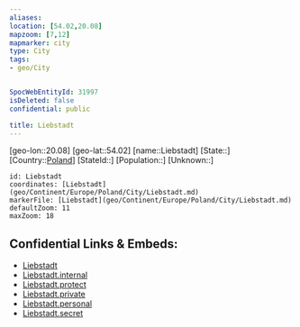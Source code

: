 ```yaml
---
aliases: 
location: [54.02,20.08]
mapzoom: [7,12] 
mapmarker: city 
type: City
tags:
- geo/City


SpocWebEntityId: 31997
isDeleted: false
confidential: public

title: Liebstadt
---
```

[geo-lon::20.08]
[geo-lat::54.02]
[name::Liebstadt]
[State::]
[Country::[Poland](geo/Continent/Europe/Poland.md)]
[StateId::]
[Population::]
[Unknown::]


```leaflet
id: Liebstadt
coordinates: [Liebstadt](geo/Continent/Europe/Poland/City/Liebstadt.md)
markerFile: [Liebstadt](geo/Continent/Europe/Poland/City/Liebstadt.md)
defaultZoom: 11 
maxZoom: 18
```


## Confidential Links & Embeds: 
- [Liebstadt](../../../../../../_public/geo/Continent/Europe/Poland/City/Liebstadt.md) 
- [Liebstadt.internal](../../../../../../_internal/geo/Continent/Europe/Poland/City/Liebstadt.internal.md) 
- [Liebstadt.protect](../../../../../../_protect/geo/Continent/Europe/Poland/City/Liebstadt.protect.md) 
- [Liebstadt.private](../../../../../../_private/geo/Continent/Europe/Poland/City/Liebstadt.private.md) 
- [Liebstadt.personal](../../../../../../_personal/geo/Continent/Europe/Poland/City/Liebstadt.personal.md) 
- [Liebstadt.secret](../../../../../../_secret/geo/Continent/Europe/Poland/City/Liebstadt.secret.md) 
